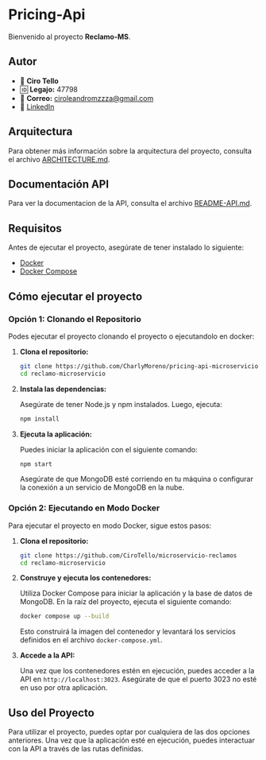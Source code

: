 # Pricing-Api

Bienvenido al proyecto **Reclamo-MS**.

## Autor
- 👤 **Ciro Tello**
- 🆔 **Legajo:** 47798
- 📧 **Correo:** ciroleandromzzza@gmail.com
- 🔗 [LinkedIn](https://www.linkedin.com/in/ciro-tello/)

## Arquitectura

Para obtener más información sobre la arquitectura del proyecto, consulta el archivo [ARCHITECTURE.md](./ARCHITECTURE.md).

## Documentación API

Para ver la documentacion de la API, consulta el archivo [README-API.md](./README-API.md).

## Requisitos

Antes de ejecutar el proyecto, asegúrate de tener instalado lo siguiente:

- [Docker](https://www.docker.com/get-started)
- [Docker Compose](https://docs.docker.com/compose/install/)

## Cómo ejecutar el proyecto

### Opción 1: Clonando el Repositorio

Podes ejecutar el proyecto clonando el proyecto o ejecutandolo en docker:

1. **Clona el repositorio:**

   ```bash
   git clone https://github.com/CharlyMoreno/pricing-api-microservicios
   cd reclamo-microservicio
   ```

2. **Instala las dependencias:**

   Asegúrate de tener Node.js y npm instalados. Luego, ejecuta:

   ```bash
   npm install
   ```

3. **Ejecuta la aplicación:**

   Puedes iniciar la aplicación con el siguiente comando:

   ```bash
   npm start
   ```

   Asegúrate de que MongoDB esté corriendo en tu máquina o configurar la conexión a un servicio de MongoDB en la nube.

### Opción 2: Ejecutando en Modo Docker

Para ejecutar el proyecto en modo Docker, sigue estos pasos:

1. **Clona el repositorio:**

   ```bash
   git clone https://github.com/CiroTello/microservicio-reclamos
   cd reclamo-microservicio
   ```

2. **Construye y ejecuta los contenedores:**

   Utiliza Docker Compose para iniciar la aplicación y la base de datos de MongoDB. En la raíz del proyecto, ejecuta el siguiente comando:

   ```bash
   docker compose up --build
   ```

   Esto construirá la imagen del contenedor y levantará los servicios definidos en el archivo `docker-compose.yml`.

3. **Accede a la API:**

   Una vez que los contenedores estén en ejecución, puedes acceder a la API en `http://localhost:3023`. Asegúrate de que el puerto 3023 no esté en uso por otra aplicación.

## Uso del Proyecto

Para utilizar el proyecto, puedes optar por cualquiera de las dos opciones anteriores. Una vez que la aplicación esté en ejecución, puedes interactuar con la API a través de las rutas definidas.